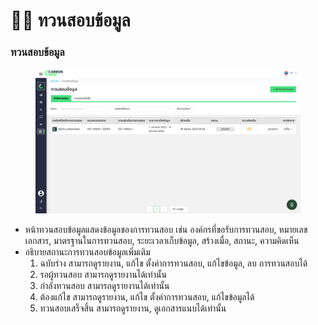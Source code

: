 # 🧑‍💻 ทวนสอบข้อมูล

### ทวนสอบข้อมูล

<figure><img src="../../.gitbook/assets/image (60).png" alt=""><figcaption></figcaption></figure>

* หน้าทวนสอบข้อมูลแสดงข้อมูลของการทวนสอบ เช่น องค์กรที่ขอรับการทวนสอบ, หมายเลขเอกสาร, มาตรฐานในการทวนสอบ, ระยะเวลาเก็บข้อมูล, สร้างเมื่อ, สถานะ, ความคิดเห็น
* อธิบายสถานะการทวนสอบข้อมูลเพิ่มเติม
  1. ฉบับร่าง สามารถดูรายงาน, แก้ไข ตั้งค่าการทวนสอบ, แก้ไขข้อมูล, ลบ การทวนสอบได้
  2. รอผู้ทวนสอบ สามารถดูรายงานได้เท่านั้น
  3. กำลังทวนสอบ สามารถดูรายงานได้เท่านั้น
  4. ต้องแก้ไข สามารถดูรายงาน, แก้ไข ตั้งค่าการทวนสอบ, แก้ไขข้อมูลได้
  5. ทวนสอบเสร็จสิ้น สามารถดูรายงาน, ดูเอกสารแนบได้เท่านั้น

